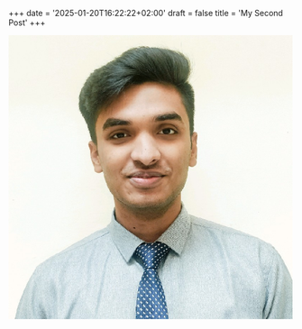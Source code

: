 +++
date = '2025-01-20T16:22:22+02:00'
draft = false
title = 'My Second Post'
+++

![My Image](static/myresume.jpeg)
